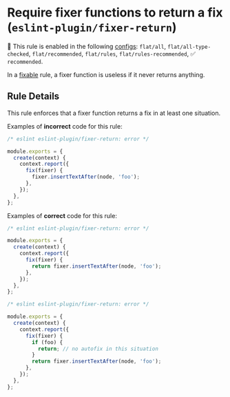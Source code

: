 # Require fixer functions to return a fix (`eslint-plugin/fixer-return`)

💼 This rule is enabled in the following [configs](https://github.com/eslint-community/eslint-plugin-eslint-plugin#presets): `flat/all`, `flat/all-type-checked`, `flat/recommended`, `flat/rules`, `flat/rules-recommended`, ✅ `recommended`.

<!-- end auto-generated rule header -->

In a [fixable](https://eslint.org/docs/developer-guide/working-with-rules#applying-fixes) rule, a fixer function is useless if it never returns anything.

## Rule Details

This rule enforces that a fixer function returns a fix in at least one situation.

Examples of **incorrect** code for this rule:

```js
/* eslint eslint-plugin/fixer-return: error */

module.exports = {
  create(context) {
    context.report({
      fix(fixer) {
        fixer.insertTextAfter(node, 'foo');
      },
    });
  },
};
```

Examples of **correct** code for this rule:

```js
/* eslint eslint-plugin/fixer-return: error */

module.exports = {
  create(context) {
    context.report({
      fix(fixer) {
        return fixer.insertTextAfter(node, 'foo');
      },
    });
  },
};
```

```js
/* eslint eslint-plugin/fixer-return: error */

module.exports = {
  create(context) {
    context.report({
      fix(fixer) {
        if (foo) {
          return; // no autofix in this situation
        }
        return fixer.insertTextAfter(node, 'foo');
      },
    });
  },
};
```
